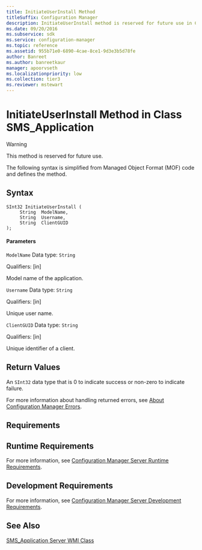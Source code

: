 ```yaml
---
title: InitiateUserInstall Method
titleSuffix: Configuration Manager
description: InitiateUserInstall method is reserved for future use in Configuration Manager.
ms.date: 09/20/2016
ms.subservice: sdk
ms.service: configuration-manager
ms.topic: reference
ms.assetid: 955b71e0-6890-4cae-8ce1-9d3e3b5d78fe
author: Banreet
ms.author: banreetkaur
manager: apoorvseth
ms.localizationpriority: low
ms.collection: tier3
ms.reviewer: mstewart
---
```

# InitiateUserInstall Method in Class SMS_Application
> [!WARNING]
>  This method is reserved for future use.

 The following syntax is simplified from Managed Object Format (MOF) code and defines the method.

## Syntax

```
SInt32 InitiateUserInstall (
     String  ModelName,
     String  Username,
     String  ClientGUID
);

```

#### Parameters
 `ModelName`
 Data type: `String`

 Qualifiers: [in]

 Model name of the application.

 `Username`
 Data type: `String`

 Qualifiers: [in]

 Unique user name.

 `ClientGUID`
 Data type: `String`

 Qualifiers: [in]

 Unique identifier of a client.

## Return Values
 An `SInt32` data type that is 0 to indicate success or non-zero to indicate failure.

 For more information about handling returned errors, see [About Configuration Manager Errors](../../../develop/core/understand/about-configuration-manager-errors.md).

## Requirements

## Runtime Requirements
 For more information, see [Configuration Manager Server Runtime Requirements](../../../develop/core/reqs/server-runtime-requirements.md).

## Development Requirements
 For more information, see [Configuration Manager Server Development Requirements](../../../develop/core/reqs/server-development-requirements.md).

## See Also
 [SMS_Application Server WMI Class](../../../develop/reference/apps/sms_application-server-wmi-class.md)
